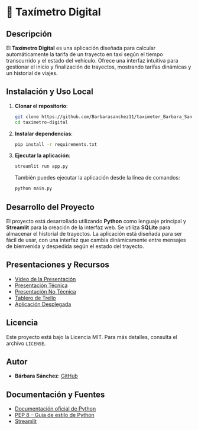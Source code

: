 # 🚕 Taxímetro Digital

## Descripción

El **Taxímetro Digital** es una aplicación diseñada para calcular automáticamente la tarifa de un trayecto en taxi según el tiempo transcurrido y el estado del vehículo. Ofrece una interfaz intuitiva para gestionar el inicio y finalización de trayectos, mostrando tarifas dinámicas y un historial de viajes.

## Instalación y Uso Local

1. **Clonar el repositorio**:
   ```bash
   git clone https://github.com/Barbarasanchez11/taximeter_Barbara_Sanchez
   cd taximetro-digital
   ```

2. **Instalar dependencias**:
   ```bash
   pip install -r requirements.txt
   ```

3. **Ejecutar la aplicación**:
   ```bash
   streamlit run app.py
   ```
   
   También puedes ejecutar la aplicación desde la línea de comandos:
   ```bash
   python main.py
   ```

## Desarrollo del Proyecto

El proyecto está desarrollado utilizando **Python** como lenguaje principal y **Streamlit** para la creación de la interfaz web. Se utiliza **SQLite** para almacenar el historial de trayectos. La aplicación está diseñada para ser fácil de usar, con una interfaz que cambia dinámicamente entre mensajes de bienvenida y despedida según el estado del trayecto.

## Presentaciones y Recursos

- [Video de la Presentación](https://drive.google.com/file/d/1PUEliao7GZgfDvu9xkDh_rseVvrtWO0e/view?usp=sharing)
- [Presentación Técnica](https://drive.google.com/file/d/1DBk5mtKim1hqhitJlRqkehqHjVwTSxUV/view?usp=sharing)
- [Presentación No Técnica](https://drive.google.com/file/d/1u8R5Ey7MErLo8Z9vR2ZeW2RuzOdO8G4m/view?usp=sharing)
- [Tablero de Trello](https://trello.com/b/ZAkd0zvG/taximetro)
- [Aplicación Desplegada](https://taximeterbarbarasanchez-9nwg8atis7aajwfbrghevy.streamlit.app/)

## Licencia

Este proyecto está bajo la Licencia MIT. Para más detalles, consulta el archivo `LICENSE`.

## Autor

- **Bárbara Sánchez**: [GitHub](https://github.com/Barbarasanchez11)

## Documentación y Fuentes

- [Documentación oficial de Python](https://docs.python.org/3/)
- [PEP 8 – Guía de estilo de Python](https://peps.python.org/pep-0008/)
- [Streamlit](https://docs.streamlit.io/)



